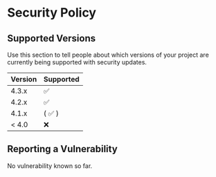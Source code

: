 # Security Policy

## Supported Versions

Use this section to tell people about which versions of your project are
currently being supported with security updates.

| Version | Supported          |
| ------- | ------------------ |
| 4.3.x   | :white_check_mark: |
| 4.2.x   | :white_check_mark: |
| 4.1.x   | ( :white_check_mark: ) |
| < 4.0   | :x:                |

## Reporting a Vulnerability

No vulnerability known so far.

